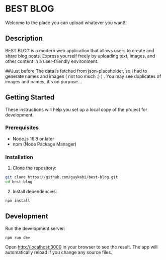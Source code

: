 # BEST BLOG

Welcome to the place you can upload whatever you want!!

## Description

BEST BLOG is a modern web application that allows users to create and share blog posts. Express yourself freely by uploading text, images, and other content in a user-friendly environment.

##Just before
The data is fetched from json-placeholder, so I had to generate names and images ( not too much :) ) .
You may see duplicates of images and names, it's on purpose...

## Getting Started

These instructions will help you set up a local copy of the project for development.

### Prerequisites

- Node.js 16.8 or later
- npm (Node Package Manager)

### Installation

1. Clone the repository:

```bash
git clone https://github.com/guykabi/best-blog.git
cd best-blog
```

2. Install dependencies:

```bash
npm install
```

## Development

Run the development server:

```bash
npm run dev
```

Open [http://localhost:3000](http://localhost:3000) in your browser to see the result. The app will automatically reload if you change any source files.
